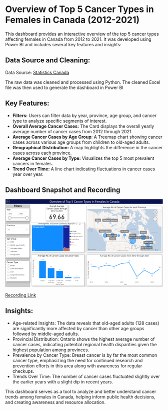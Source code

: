 # Overview of Top 5 Cancer Types in Females in Canada (2012-2021)

This dashboard provides an interactive overview of the top 5 cancer types affecting females in Canada from 2012 to 2021. It was developed using Power BI and includes several key features and insights:

## Data Source and Cleaning:

Data Source: [Statistics Canada](https://www150.statcan.gc.ca/t1/tbl1/en/tv.action?pid=1310011101&pickMembers%5B0%5D=2.1&pickMembers%5B1%5D=3.3&pickMembers%5B2%5D=4.28&cubeTimeFrame.startYear=2012&cubeTimeFrame.endYear=2021&referencePeriods=20120101%2C20210101)

The raw data was cleaned and processed using Python. The cleaned Excel file was then used to generate the dashboard in Power BI 

## Key Features:

- **Filters:** Users can filter data by year, province, age group, and cancer type to analyze specific segments of interest.
- **Overall Average Cancer Cases:** The Card displays the overall yearly average number of cancer cases from 2012 through 2021.
- **Average Cancer Cases by Age Group**: A Treemap chart showing cancer cases across various age groups from children to old-aged adults.
- **Geographical Distribution:** A map highlights the difference in the cancer cases across each province.
- **Average Cancer Cases by Type:** Visualizes the top 5 most prevalent cancers in females.
- **Trend Over Time:** A line chart indicating fluctuations in cancer cases year over year.

## Dashboard Snapshot and Recording

![Dashboard_upload](https://github.com/karan-khubdikar/Female_Cancer_Canada/blob/main/Female_cancer_canada_screenshot.png)

[Recording Link](Female_cancer_canada_video_final.mp4)

## Insights:

- Age-related Insights: The data reveals that old-aged adults (128 cases) are significantly more affected by cancer than other age groups followed by middle-aged adults.
- Provincial Distribution: Ontario shows the highest average number of cancer cases, indicating potential regional health disparities given the highest population among provinces.
- Prevalence by Cancer Type: Breast cancer is by far the most common cancer type, emphasizing the need for continued research and prevention efforts in this area along with awareness for regular checkups.
- Trends Over Time: The number of cancer cases fluctuated slightly over the earlier years with a slight dip in recent years. 

This dashboard serves as a tool to analyze and better understand cancer trends among females in Canada, helping inform public health decisions, and creating awareness and resource allocation.
